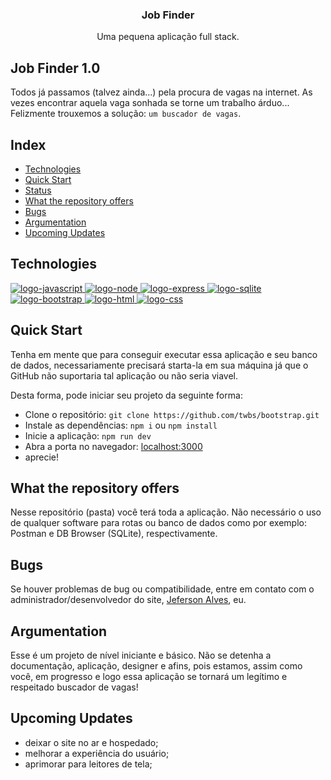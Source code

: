 <h3 align="center">Job Finder</h3>

<p align="center">
    Uma pequena aplicação full stack.
</p>


## Job Finder 1.0

Todos já passamos (talvez ainda...) pela procura de vagas na internet. As vezes encontrar aquela vaga sonhada se torne um trabalho árduo... Felizmente trouxemos a solução: `um buscador de vagas`.

## Index

- [Technologies](#Technologies)
- [Quick Start](#Quick-Start)
- [Status](#Status)
- [What the repository offers](#What-the-repository-offers)
- [Bugs](#bugs)
- [Argumentation](#Argumentation)
- [Upcoming Updates](#Upcoming-Updates)


## Technologies

<div class="main">
    <a href="#">
      <img alt="logo-javascript" aling="center" src="https://img.shields.io/badge/JavaScript-F7DF1E?style=for-the-badge&logo=javascript&logoColor=black">
    </a>
    <a href="#">
      <img alt="logo-node" aling="center" src="https://img.shields.io/badge/Node.js-43853D?style=for-the-badge&logo=node.js&logoColor=white">
    </a>
    <a href="#">
      <img alt="logo-express" aling="center" src="https://img.shields.io/badge/Express.js-404D59?style=for-the-badge">
    </a>
    <a href="#">
      <img alt="logo-sqlite" aling="center" src="https://img.shields.io/badge/SQLite-07405E?style=for-the-badge&logo=sqlite&logoColor=white">
    </a>
    <a href="#">
      <img alt="logo-bootstrap" aling="center" src="https://img.shields.io/badge/Bootstrap-563D7C?style=for-the-badge&logo=bootstrap&logoColor=white">
    </a>
    <a href="#">
      <img alt="logo-html" aling="center" src="https://img.shields.io/badge/HTML5-E34F26?style=for-the-badge&logo=html5&logoColor=white">
    </a>
    <a href="#">
      <img alt="logo-css" aling="center" src="https://img.shields.io/badge/CSS3-1572B6?style=for-the-badge&logo=css3&logoColor=white">
    </a>
</div>


## Quick Start

Tenha em mente que para conseguir executar essa aplicação e seu banco de dados, necessariamente precisará starta-la em sua máquina já que o GitHub não suportaria tal aplicação ou não seria viavel.

Desta forma, pode iniciar seu projeto da seguinte forma:

- Clone o repositório: `git clone https://github.com/twbs/bootstrap.git`
- Instale as dependências: `npm i` ou `npm install`
- Inicie a aplicação: `npm run dev`
- Abra a porta no navegador: [localhost:3000](https://localhost:3000)
- aprecie!


## What the repository offers

Nesse repositório (pasta) você terá toda a aplicação. Não necessário o uso de qualquer software para rotas ou banco de dados como por exemplo: Postman e DB Browser (SQLite), respectivamente.


## Bugs

Se houver problemas de bug ou compatibilidade, entre em contato com o administrador/desenvolvedor do site, [Jeferson Alves](https://jeffalves33.github.io/jeffalves33/), eu.


## Argumentation

Esse é um projeto de nível iniciante e básico. Não se detenha a documentação, aplicação, designer e afins, pois estamos, assim como você, em progresso e logo essa aplicação se tornará um legítimo e respeitado buscador de vagas!


## Upcoming Updates

* deixar o site no ar e hospedado; 
* melhorar a experiência do usuário;
* aprimorar para leitores de tela;
